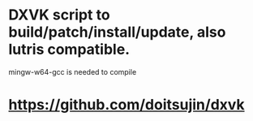 # DXVK script to build/patch/install/update, also lutris compatible.
mingw-w64-gcc is needed to compile
# https://github.com/doitsujin/dxvk
